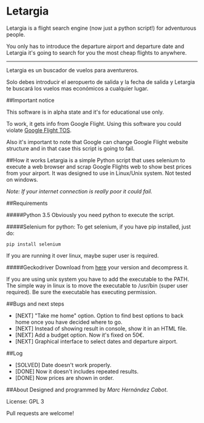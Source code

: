 # Letargia
Letargia is a flight search engine (now just a python script!) for adventurous people.

You only has to introduce the departure airport and departure date and Letargia it's going to search for you the most cheap flights to anywhere.



- - - - - 

Letargia es un buscador de vuelos para aventureros.

Solo debes introducir el aeropuerto de salida y la fecha de salida y Letargia te buscará los vuelos mas económicos a cualquier lugar.



##Important notice

This software is in alpha state and it's for educational use only. 

To work, it gets info from Google Flight. Using this software you could violate [Google Flight TOS](https://www.google.com/intl/en/policies/terms/).

Also it's important to note that Google can change Google Flight website structure and in that case this script is going to fail.


##How it works
Letargia is a simple Python script that uses selenium to execute a web browser and scrap Google Flights web to show best prices from your airport. It was designed to use in Linux/Unix system. Not tested on windows.

_Note: If your internet connection is really poor it could fail._



##Requirements

#####Python 3.5
Obviously you need python to execute the script.

#####Selenium for python:
To get selenium, if you have pip installed, just do:

`pip install selenium`

If you are running it over linux, maybe super user is required.

#####Geckodriver
Download from [here](https://github.com/mozilla/geckodriver/releases) your version and decompress it.

If you are using unix system you have to add the executable to the PATH. The simple way in linux is to move the executable to /usr/bin (super user required). Be sure the executable has executing permission.



##Bugs and next steps
- [NEXT] "Take me home" option. Option to find best options to back home once you have decided where to go.
- [NEXT] Instead of showing result in console, show it in an HTML file.
- [NEXT] Add a budget option. Now it's fixed on 50€.
- [NEXT] Graphical interface to select dates and departure airport.

##Log
- [SOLVED] Date doesn't work properly.
- [DONE] Now it doesn't includes repeated results.
- [DONE] Now prices are shown in order.


##About
Designed and programmed by _Marc Hernández Cabot_.

License: GPL 3


Pull requests are welcome!
